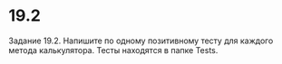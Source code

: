 # 19.2
Задание 19.2. 
Напишите по одному позитивному тесту для каждого метода калькулятора.
Тесты находятся в папке Tests.
